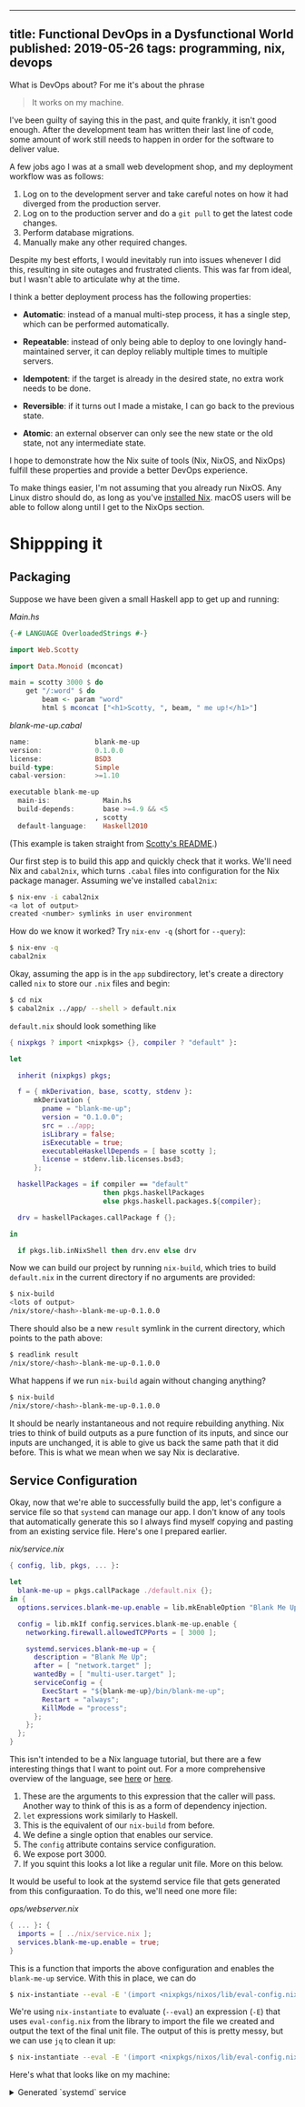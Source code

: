 --------------------------------------------------------------------------------
title: Functional DevOps in a Dysfunctional World
published: 2019-05-26
tags: programming, nix, devops
--------------------------------------------------------------------------------

What is DevOps about? For me it's about the phrase

> It works on my machine.

I've been guilty of saying this in the past, and quite frankly, it isn't good
enough. After the development team has written their last line of code, some
amount of work still needs to happen in order for the software to deliver value.

A few jobs ago I was at a small web development shop, and my deployment
workflow was as follows:

1. Log on to the development server and take careful notes on how it had diverged from the production server.
1. Log on to the production server and do a `git pull` to get the latest code changes.
1. Perform database migrations.
1. Manually make any other required changes.

Despite my best efforts, I would inevitably run into issues whenever I did
this, resulting in site outages and frustrated clients. This was far from
ideal, but I wasn't able to articulate why at the time.

I think a better deployment process has the following properties:

- **Automatic**: instead of a manual multi-step process, it has a single step,
  which can be performed automatically.

- **Repeatable**: instead of only being able to deploy to one lovingly
  hand-maintained server, it can deploy reliably multiple times to multiple
  servers.

- **Idempotent**: if the target is already in the desired state, no extra work
  needs to be done.

- **Reversible**: if it turns out I made a mistake, I can go back to the
  previous state.

- **Atomic**: an external observer can only see the new state or the old state,
  not any intermediate state.

I hope to demonstrate how the Nix suite of tools (Nix, NixOS, and NixOps)
fulfill these properties and provide a better DevOps experience.

To make things easier, I'm not assuming that you already run NixOS. Any Linux
distro should do, as long as you've [installed
Nix](https://nixos.org/nix/download.html). macOS users will be able to follow
along until I get to the NixOps section.

# Shippping it

## Packaging

Suppose we have been given a small Haskell app to get up and running:

*Main.hs*
```haskell
{-# LANGUAGE OverloadedStrings #-}

import Web.Scotty

import Data.Monoid (mconcat)

main = scotty 3000 $ do
    get "/:word" $ do
        beam <- param "word"
        html $ mconcat ["<h1>Scotty, ", beam, " me up!</h1>"]
```

*blank-me-up.cabal*
```haskell
name:                blank-me-up
version:             0.1.0.0
license:             BSD3
build-type:          Simple
cabal-version:       >=1.10

executable blank-me-up
  main-is:             Main.hs
  build-depends:       base >=4.9 && <5
                     , scotty
  default-language:    Haskell2010
```

(This example is taken straight from [Scotty's
README](https://github.com/scotty-web/scotty/blob/306fee7121dc41a55bd4e9b785f8366198de7e3c/README.md#scotty-).)

Our first step is to build this app and quickly check that it works. We'll need
Nix and `cabal2nix`, which turns `.cabal` files into configuration for the Nix
package manager. Assuming we've installed `cabal2nix`:

```bash
$ nix-env -i cabal2nix
<a lot of output>
created <number> symlinks in user environment
```
How do we know it worked? Try `nix-env -q` (short for `--query`):

```bash
$ nix-env -q
cabal2nix
```

Okay, assuming the app is in the `app` subdirectory, let's create a directory
called `nix` to store our `.nix` files and begin:

```bash
$ cd nix
$ cabal2nix ../app/ --shell > default.nix
```

`default.nix` should look something like 

```nix
{ nixpkgs ? import <nixpkgs> {}, compiler ? "default" }:

let

  inherit (nixpkgs) pkgs;

  f = { mkDerivation, base, scotty, stdenv }:
      mkDerivation {
        pname = "blank-me-up";
        version = "0.1.0.0";
        src = ../app;
        isLibrary = false;
        isExecutable = true;
        executableHaskellDepends = [ base scotty ];
        license = stdenv.lib.licenses.bsd3;
      };

  haskellPackages = if compiler == "default"
                       then pkgs.haskellPackages
                       else pkgs.haskell.packages.${compiler};

  drv = haskellPackages.callPackage f {};

in

  if pkgs.lib.inNixShell then drv.env else drv
```

Now we can build our project by running `nix-build`, which tries to build
`default.nix` in the current directory if no arguments are provided:

```bash
$ nix-build
<lots of output>
/nix/store/<hash>-blank-me-up-0.1.0.0
```

There should also be a new `result` symlink in the current directory, which
points to the path above:

```bash
$ readlink result
/nix/store/<hash>-blank-me-up-0.1.0.0
```

What happens if we run `nix-build` again without changing anything?

```bash
$ nix-build
/nix/store/<hash>-blank-me-up-0.1.0.0
```

It should be nearly instantaneous and not require rebuilding anything. Nix
tries to think of build outputs as a pure function of its inputs, and since our
inputs are unchanged, it is able to give us back the same path that it did
before. This is what we mean when we say Nix is declarative.

## Service Configuration

Okay, now that we're able to successfully build the app, let's configure a
service file so that `systemd` can manage our app. I don't know of any tools
that automatically generate this so I always find myself copying and pasting
from an existing service file. Here's one I prepared earlier.

*nix/service.nix*
```nix
{ config, lib, pkgs, ... }:                                               #1

let                                                                       #2
  blank-me-up = pkgs.callPackage ./default.nix {};                        #3
in {
  options.services.blank-me-up.enable = lib.mkEnableOption "Blank Me Up"; #4

  config = lib.mkIf config.services.blank-me-up.enable {                  #5
    networking.firewall.allowedTCPPorts = [ 3000 ];                       #6

    systemd.services.blank-me-up = {                                      #7
      description = "Blank Me Up";
      after = [ "network.target" ];
      wantedBy = [ "multi-user.target" ];
      serviceConfig = {
        ExecStart = "${blank-me-up}/bin/blank-me-up";
        Restart = "always";
        KillMode = "process";
      };
    };
  };
}
```

This isn't intended to be a Nix language tutorial, but there are a few
interesting things that I want to point out. For a more comprehensive overview
of the language, see
[here](https://medium.com/@MrJamesFisher/nix-by-example-a0063a1a4c55) or
[here](https://nixos.org/nix/manual/#ch-expression-language).

1. These are the arguments to this expression that the caller will pass.
   Another way to think of this is as a form of dependency injection.
1. `let` expressions work similarly to Haskell.
1. This is the equivalent of our `nix-build` from before.
1. We define a single option that enables our service.
1. The `config` attribute contains service configuration.
1. We expose port 3000.
1. If you squint this looks a lot like a regular unit file. More on this below.

It would be useful to look at the systemd service file that gets generated
from this configuraation. To do this, we'll need one more file:

*ops/webserver.nix*
```nix
{ ... }: {
  imports = [ ../nix/service.nix ];
  services.blank-me-up.enable = true;
}
```

This is a function that imports the above configuration and enables the
`blank-me-up` service. With this in place, we can do

```bash
$ nix-instantiate --eval -E '(import <nixpkgs/nixos/lib/eval-config.nix> { modules = [./ops/webserver.nix]; }).config.systemd.units."blank-me-up.service".text'
```

We're using `nix-instantiate` to evaluate (`--eval`) an expression (`-E`) that
uses `eval-config.nix` from the library to import the file we created and
output the text of the final unit file. The output of this is pretty messy, but
we can use `jq` to clean it up:

```bash
$ nix-instantiate --eval -E '(import <nixpkgs/nixos/lib/eval-config.nix> { modules = [./ops/webserver.nix]; }).config.systemd.units."blank-me-up.service".text' | jq -r
```

Here's what that looks like on my machine:

<details>
<summary style="cursor: pointer;">Generated `systemd` service</summary>
```default
[Unit]
After=network.target
Description=Blank Me Up

[Service]
Environment="LOCALE_ARCHIVE=/nix/store/6zw7gxja0gvbdzm0gl73xydkdffwbapr-glibc-locales-2.27/lib/locale/locale-archive"
Environment="PATH=/nix/store/d9s1kq1bnwqgxwcvv4zrc36ysnxg8gv7-coreutils-8.30/bin:/nix/store/krhqmaqal0gklh15rs2bwrqzz8mg9lrn-findutils-4.6.0/bin:/nix/store/wnjv27b3j6jfdl0968xpcymlc7chpqil-gnugrep-3.3/bin:/nix/store/x1khw8x0465xhkv6w31af75syyyxc65j-gnused-4.7/bin:/nix/store/dz4mrfbjjlzj8g9j66nmkrzvny40pzcc-systemd-239.20190219/bin:/nix/store/d9s1kq1bnwqgxwcvv4zrc36ysnxg8gv7-coreutils-8.30/sbin:/nix/store/krhqmaqal0gklh15rs2bwrqzz8mg9lrn-findutils-4.6.0/sbin:/nix/store/wnjv27b3j6jfdl0968xpcymlc7chpqil-gnugrep-3.3/sbin:/nix/store/x1khw8x0465xhkv6w31af75syyyxc65j-gnused-4.7/sbin:/nix/store/dz4mrfbjjlzj8g9j66nmkrzvny40pzcc-systemd-239.20190219/sbin"
Environment="TZDIR=/nix/store/5dqqp2qyyw1j69zg1r9iydjpbx9j886x-tzdata-2019a/share/zoneinfo"



ExecStart=/nix/store/1c4mkx5bd1sj285x06g6293pbqaw4bl5-blank-me-up-0.1.0.0/bin/blank-me-up
KillMode=process
Restart=always
```
</details>

Hopefully at this point you're convinced that Nix can take some quasi-JSON and
turn it into a binary and a `systemd` service file. Let's deploy this!

## Deploying

First, we install NixOps:

```bash
$ nix-env -i nixops
```

We also have to set up VirtualBox, which I'll be using as my deploy target. If
you're using NixOS this is as simple as adding the following lines to
`configuration.nix`:

```nix
virtualisation.virtualbox.host.enable = true;
virtualisation.virtualbox.guest.enable = true;
```

and running `sudo nixos-rebuild switch`. If you're using another Linux distro,
install VirtualBox and set up a host-only network called `vboxnet0`.

We'll be using the [instructions from the
manual](https://nixos.org/nixops/manual/#idm140737318606176) as our starting
point. Create two files:

*ops/trivial.nix*
```nix
{
  network.description = "Web server";
  network.enableRollback = true;

  webserver = import ./webserver.nix;
}
```

*ops/trivial-vbox.nix*
```nix
{
  webserver =
    { config, pkgs, ... }:
    { deployment.targetEnv = "virtualbox";
      deployment.virtualbox.headless = true; # don't show a display
      deployment.virtualbox.memorySize = 1024; # megabytes
      deployment.virtualbox.vcpu = 2; # number of cpus
    };
}
```

We should now be able to create a new deployment:

```bash
$ cd ops
$ nixops create trivial.nix trivial-vbox.nix -d trivial
```

and deploy it:

```bash
$ nixops deploy -d trivial
```

and assuming that everything goes well, we should see a lot of terminal output
and at least one mention of `ssh://root@<ip>`, which is the IP of our target.

We should then be able to go to `http://<ip>:3000` and see our web app in
action!

NixOps also allows us to SSH in for troubleshooting purposes or to view logs:

```bash
$ nixops ssh -d trivial webserver
<...>
[root@webserver:~]# systemctl status blank-me-up
```

## Responding to change

This is fantastic, but deployments are rarely fire-and-forget. What happens
when our requirements change? There's a serious issue with our application,
which is that it hardcodes the port that it listens on. If we wanted it to
listen on a different port, or to run more than one instance of it on the same
machine, we'd need to do something differently.

The easy solution would be to talk to the developers and have them implement
support, but in the meantime, how should we proceed?
